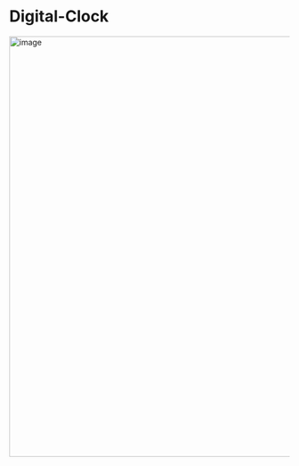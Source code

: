 # Digital-Clock
<img width="755" alt="image" src="https://github.com/Shubhamkumar8789/Digital-Clock/assets/129000347/c6692205-e031-4401-9c0f-dbe25cc0feab">
